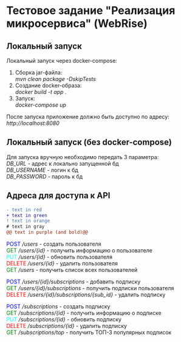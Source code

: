 # Тестовое задание "Реализация микросервиса" (WebRise)

## Локальный запуск
Локальный запуск через docker-compose:
1. Сборка jar-файла: <br/>*mvn clean package -DskipTests*
2. Создание docker-образа: <br/>*docker build -t app .*
3. Запуск: <br/>*docker-compose up*

После запуска приложение должно быть доступно по адресу:<br/>
*http://localhost:8080*<br/>

## Локальный запуск (без docker-compose)
Для запуска вручную необходимо передать 3 параметра: <br/>
*DB_URL* - адрес к локально запущенной бд <br/>
*DB_USERNAME* - логин к бд <br/>
*DB_PASSWORD* - пароль к бд <br/>

## Адреса для доступа к API

```diff
- text in red
+ text in green
! text in orange
# text in gray
@@ text in purple (and bold)@@
```
<span style="color:blue;">POST</span> */users* - создать пользователя <br/>
<span style="color:green;">GET</span> */users/{id}* - получить информацию о пользователе <br/>
<span style="color:cyan;">PUT</span> */users/{id}* - обновить пользователя <br/>
<span style="color:red;">DELETE</span> */users/{id}* - удалить пользователя <br/>
<span style="color:green;">GET</span> */users* - получить список всех пользователей <br/>

<span style="color:blue;">POST</span> */users/{id}/subscriptions* - добавить подписку <br/>
<span style="color:green;">GET</span> */users/{id}/subscriptions* - получить подписки пользователя <br/>
<span style="color:red;">DELETE</span> */users/{id}/subscriptions/{sub_id}* - удалить подписку <br/>

<span style="color:blue;">POST</span> */subscriptions* - создать подписку <br/>
<span style="color:green;">GET</span> */subscriptions/{id}* - получить информацию о подписке <br/>
<span style="color:cyan;">PUT</span> */subscriptions/{id}* - обновить подписку <br/>
<span style="color:red;">DELETE</span> */subscriptions/{id}* - удалить подписку <br/>
<span style="color:green;">GET</span> */subscriptions/top* - получить ТОП-3 популярных подписок <br/>
